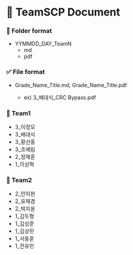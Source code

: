 ﻿# :ledger: TeamSCP Document

### :file_folder: Folder format

- YYMMDD_DAY_TeamN
  - md
  - pdf

### :white_check_mark: File format

- Grade_Name_Title.md, Grade_Name_Title.pdf

  - ex) 3_배대식_CRC Bypass.pdf
 
### :pushpin: Team1
- 3_이정모
- 3_배대식
- 3_황선홍
- 3_조예림
- 2_정재훈
- 1_이상혁

### :pushpin: Team2
- 2_안지현
- 2_유재겸
- 2_박지윤
- 1_김두형
- 1_김성준
- 1_김상민
- 1_서동훈
- 1_전유민
